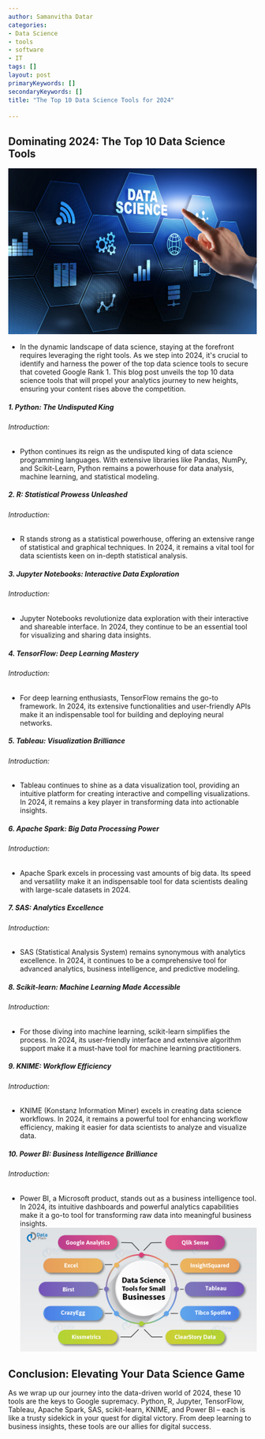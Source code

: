 ```yaml
---
author: Samanvitha Datar
categories: 
- Data Science
- tools
- software
- IT
tags: []
layout: post
primaryKeywords: []
secondaryKeywords: []
title: "The Top 10 Data Science Tools for 2024"

---
```

## Dominating 2024: The Top 10 Data Science Tools&nbsp;

![img](/uploads/1_15_2024_1705311217596.png)

- In the dynamic landscape of data science, staying at the forefront requires leveraging the right tools. As we step into 2024, it's crucial to identify and harness the power of the top data science tools to secure that coveted Google Rank 1. This blog post unveils the top 10 data science tools that will propel your analytics journey to new heights, ensuring your content rises above the competition.

##### 1. Python: The Undisputed King
###### Introduction:
- Python continues its reign as the undisputed king of data science programming languages. With extensive libraries like Pandas, NumPy, and Scikit-Learn, Python remains a powerhouse for data analysis, machine learning, and statistical modeling.
##### 2. R: Statistical Prowess Unleashed
###### Introduction:
- R stands strong as a statistical powerhouse, offering an extensive range of statistical and graphical techniques. In 2024, it remains a vital tool for data scientists keen on in-depth statistical analysis.
##### 3. Jupyter Notebooks: Interactive Data Exploration
###### Introduction:
- Jupyter Notebooks revolutionize data exploration with their interactive and shareable interface. In 2024, they continue to be an essential tool for visualizing and sharing data insights.
##### 4. TensorFlow: Deep Learning Mastery
###### Introduction:
- For deep learning enthusiasts, TensorFlow remains the go-to framework. In 2024, its extensive functionalities and user-friendly APIs make it an indispensable tool for building and deploying neural networks.
##### 5. Tableau: Visualization Brilliance
###### Introduction:
- Tableau continues to shine as a data visualization tool, providing an intuitive platform for creating interactive and compelling visualizations. In 2024, it remains a key player in transforming data into actionable insights.
##### 6. Apache Spark: Big Data Processing Power
###### Introduction:
- Apache Spark excels in processing vast amounts of big data. Its speed and versatility make it an indispensable tool for data scientists dealing with large-scale datasets in 2024.
##### 7. SAS: Analytics Excellence
###### Introduction:
- SAS (Statistical Analysis System) remains synonymous with analytics excellence. In 2024, it continues to be a comprehensive tool for advanced analytics, business intelligence, and predictive modeling.
##### 8. Scikit-learn: Machine Learning Made Accessible
###### Introduction:
- For those diving into machine learning, scikit-learn simplifies the process. In 2024, its user-friendly interface and extensive algorithm support make it a must-have tool for machine learning practitioners.
##### 9. KNIME: Workflow Efficiency
###### Introduction:
- KNIME (Konstanz Information Miner) excels in creating data science workflows. In 2024, it remains a powerful tool for enhancing workflow efficiency, making it easier for data scientists to analyze and visualize data.
##### 10. Power BI: Business Intelligence Brilliance
###### Introduction:
- Power BI, a Microsoft product, stands out as a business intelligence tool. In 2024, its intuitive dashboards and powerful analytics capabilities make it a go-to tool for transforming raw data into meaningful business insights.
![img](/uploads/1_15_2024_1705311836849.jpeg)

## Conclusion: Elevating Your Data Science Game
As we wrap up our journey into the data-driven world of 2024, these 10 tools are the keys to Google supremacy. Python, R, Jupyter, TensorFlow, Tableau, Apache Spark, SAS, scikit-learn, KNIME, and Power BI – each is like a trusty sidekick in your quest for digital victory. From deep learning to business insights, these tools are our allies for digital success. &nbsp;
